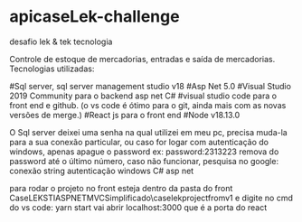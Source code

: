# apicaseLek-challenge
desafio lek &amp; tek tecnologia

Controle de estoque de mercadorias, entradas e saída de mercadorias.
Tecnologias utilizadas:

#Sql server, sql server management studio v18
#Asp Net 5.0
#Visual Studio 2019 Community para o backend asp net C#
#visual studio code para o front end e github. (o vs code é ótimo para o git, ainda mais com as novas versões de merge.)
#React js para o front end
#Node v18.13.0

O Sql server deixei uma senha na qual utilizei em meu pc, precisa muda-la para a sua conexão particular, ou caso for logar com autenticação do windows,
apenas apague o password ex: password:2313223 remova do password até o último número, caso não funcionar, pesquisa no google: conexão string autenticação windows C# asp net

para rodar o projeto no front esteja dentro da pasta do front CaseLEKSTIASPNETMVCSimplificado\caselekprojectfromv1 e digite no cmd do vs code: yarn start
vai abrir localhost:3000 que é a porta do react
